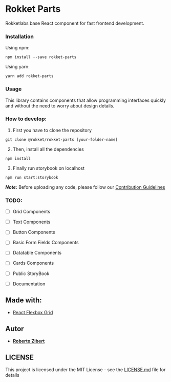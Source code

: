 
# Rokket Parts

Rokketlabs base React component for fast frontend development.

### Installation

Using npm:

```
npm install --save rokket-parts
```

Using yarn:

```
yarn add rokket-parts
```

### Usage

This library contains components that allow programming interfaces quickly and without the need to worry about design details.

### How to develop:

1. First you have to clone the repository
```
git clone @rokket/rokket-parts [your-folder-name]
```
2. Then, install all the dependencies
```
npm install
```
3. Finally run storybook on localhost
```
npm run start:storybook
```

***Note:***  Before uploading any code, please follow our [Contribution Guidelines]([https://roylee0704.github.io/react-flexbox-grid/](https://roylee0704.github.io/react-flexbox-grid/)) 


### TODO:
 - [ ] Grid Components
 - [ ] Text Components
 - [ ] Button Components
 - [ ] Basic Form Fields Components
 - [ ] Datatable Components
 - [ ] Cards Components
 - [ ] Public StoryBook
 - [ ] Documentation


## Made with:
* [React Flexbox Grid]([https://roylee0704.github.io/react-flexbox-grid/](https://roylee0704.github.io/react-flexbox-grid/)) 


## Autor

* **[Roberto Zibert](https://github.com/robertzibert)** 

## LICENSE

This project is licensed under the MIT License - see the [LICENSE.md](LICENSE.md) file for details

